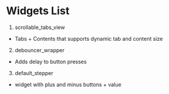# Widgets List

1. scrollable_tabs_view
- Tabs + Contents that supports dynamic tab and content size

2. debouncer_wrapper
- Adds delay to button presses

3. default_stepper
- widget with plus and minus buttons + value
